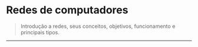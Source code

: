# Redes de computadores

> Introdução a redes, seus conceitos, objetivos, funcionamento e principais tipos.

---

